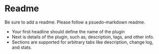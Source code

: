 Readme
======
Be sure to add a readme. Please follow a psuedo-markdown readme.
- Your first headline should define the name of the plugin
- Next is details of the plugin, such as, description, tags, and other info.
- Sections are supported for arbitrary tabs like description, change log, and
  stats.

